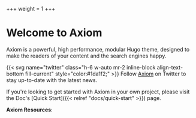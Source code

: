 +++
weight = 1
+++

# Welcome to Axiom

Axiom is a powerful, high performance, modular Hugo theme, designed to make the readers of your content and the search engines happy.

{{< svg name="twitter" class="h-6 w-auto mr-2 inline-block align-text-bottom fill-current" style="color:#1da1f2;" >}} Follow [Axiom](https://twitter.com/axiomtheme) on Twitter to stay up-to-date with the latest news.

If you're looking to get started with Axiom in your own project, please visit the Doc's [Quick Start]({{< relref "docs/quick-start" >}}) page.

**Axiom Resources**:
